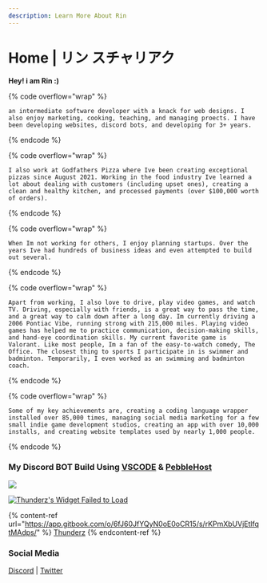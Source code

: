 ```yaml
---
description: Learn More About Rin
---
```


# Home | リン スチャリアク

**Hey! i am Rin :)**

{% code overflow="wrap" %}
```
an intermediate software developer with a knack for web designs. I also enjoy marketing, cooking, teaching, and managing proects. I have been developing websites, discord bots, and developing for 3+ years.
```
{% endcode %}

{% code overflow="wrap" %}
```
I also work at Godfathers Pizza where Ive been creating exceptional pizzas since August 2021. Working in the food industry Ive learned a lot about dealing with customers (including upset ones), creating a clean and healthy kitchen, and processed payments (over $100,000 worth of orders).
```
{% endcode %}

{% code overflow="wrap" %}
```
When Im not working for others, I enjoy planning startups. Over the years Ive had hundreds of business ideas and even attempted to build out several.
```
{% endcode %}

{% code overflow="wrap" %}
```
Apart from working, I also love to drive, play video games, and watch TV. Driving, especially with friends, is a great way to pass the time, and a great way to calm down after a long day. Im currently driving a 2006 Pontiac Vibe, running strong with 215,000 miles. Playing video games has helped me to practice communication, decision-making skills, and hand-eye coordination skills. My current favorite game is Valorant. Like most people, Im a fan of the easy-to-watch comedy, The Office. The closest thing to sports I participate in is swimmer and badminton. Temporarily, I even worked as an swimming and badminton coach.
```
{% endcode %}

{% code overflow="wrap" %}
```
Some of my key achievements are, creating a coding language wrapper installed over 85,000 times, managing social media marketing for a few small indie game development studios, creating an app with over 10,000 installs, and creating website templates used by nearly 1,000 people.
```
{% endcode %}

### My Discord BOT Build Using [VSCODE](https://vscode.dev) & [PebbleHost](https://pebblehost.com/)

[![](https://discordbotlist.com/api/v1/bots/1063080384641904672/widget)](https://discordbotlist.com/bots/1063080384641904672)

[![Thunderz's Widget Failed to Load](https://discords.com/bots/api/bot/1063080384641904672/widget)](https://discords.com/bots/bots/1063080384641904672)

{% content-ref url="https://app.gitbook.com/o/6fJ60JfYQyN0oE0oCR15/s/rKPmXbUVjEtlfqtMAdps/" %}
[Thunderz](https://app.gitbook.com/o/6fJ60JfYQyN0oE0oCR15/s/rKPmXbUVjEtlfqtMAdps/)
{% endcontent-ref %}

### Social Media

[Discord](https://dsc.bio/omurice) | [Twitter](https://twitter.com)&#x20;
